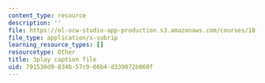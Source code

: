 ```yaml
---
content_type: resource
description: ''
file: https://ol-ocw-studio-app-production.s3.amazonaws.com/courses/18-065-matrix-methods-in-data-analysis-signal-processing-and-machine-learning-spring-2018/791530d9834b57c906b4d339072b060f_rZS2LGiurKY.srt
file_type: application/x-subrip
learning_resource_types: []
resourcetype: Other
title: 3play caption file
uid: 791530d9-834b-57c9-06b4-d339072b060f
---
```


